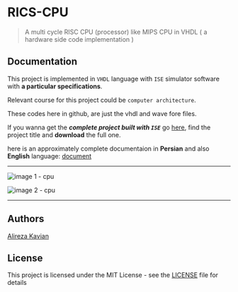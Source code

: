 # RICS-CPU
> A multi cycle RISC CPU (processor) like MIPS CPU in VHDL ( a hardware side code implementation )

## Documentation
This project is implemented in `VHDL` language with `ISE` simulator software with **a particular specifications**.

Relevant course for this project could be `computer architecture`.

These codes here in github, are just the vhdl and wave fore files.

If you wanna get the ***complete project built with `ISE`*** go [here](https://alirezakay.github.io/showcase/term4), find the project title and **download** the full one.

here is an approximately complete documentaion in **Persian** and also **English** language: [document](./MyCPU.pdf)

<hr />

![image 1 - cpu](https://alirezakay.github.io/showcase/term4/CPU2.png)

![image 2 - cpu](https://alirezakay.github.io/showcase/term4/CPU3.png)

<hr />

## Authors

[Alireza Kavian](https://alireza-kavian.github.io)

## License

This project is licensed under the MIT License - see the [LICENSE](./LICENSE) file for details

